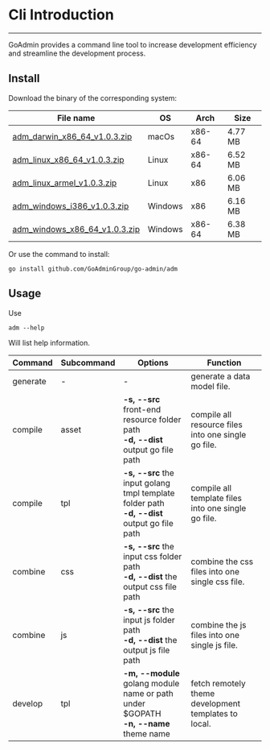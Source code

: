 # Cli Introduction
---

GoAdmin provides a command line tool to increase development efficiency and streamline the development process.

## Install


Download the binary of the corresponding system:

|  File name   | OS  | Arch  | Size  |
|  ----  | ----  | ----  |----  |
| [adm_darwin_x86_64_v1.0.3.zip](http://file.go-admin.cn/go_admin/cli/v1_0_3/adm_darwin_x86_64_v1.0.3.zip)  | macOs | x86-64 | 4.77 MB
| [adm_linux_x86_64_v1.0.3.zip](http://file.go-admin.cn/go_admin/cli/v1_0_3/adm_linux_x86_64_v1.0.3.zip)  | Linux | x86-64   | 6.52 MB
| [adm_linux_armel_v1.0.3.zip](http://file.go-admin.cn/go_admin/cli/v1_0_3/adm_linux_armel_v1.0.3.zip)  | Linux | x86   | 6.06 MB
| [adm_windows_i386_v1.0.3.zip](http://file.go-admin.cn/go_admin/cli/v1_0_3/adm_windows_i386_v1.0.3.zip)  | Windows | x86  |6.16 MB
| [adm_windows_x86_64_v1.0.3.zip](http://file.go-admin.cn/go_admin/cli/v1_0_3/adm_windows_x86_64_v1.0.3.zip)  | Windows | x86-64   |6.38 MB


Or use the command to install:

```
go install github.com/GoAdminGroup/go-admin/adm
```

## Usage

Use

```
adm --help
```

Will list help information.

|  Command  |  Subcommand   | Options  | Function  | 
|  ---- | ---- | ----  | ----  |
| generate  |  - | - | generate a data model file.
| compile  | asset| **-s, --src** front-end resource folder path<br>**-d, --dist** output go file path | compile all resource files into one single go file.
| compile  | tpl | **-s, --src** the input golang tmpl template folder path<br>**-d, --dist** output go file path | compile all template files into one single go file.
| combine  | css| **-s, --src** the input css folder path<br>**-d, --dist** the output css file path | combine the css files into one single css file.
| combine  | js | **-s, --src** the input js folder path<br>**-d, --dist** the output js file path | combine the js files into one single js file.
| develop  | tpl | **-m, --module** golang module name or path under $GOPATH<br>**-n, --name** theme name | fetch remotely theme development templates to local.

